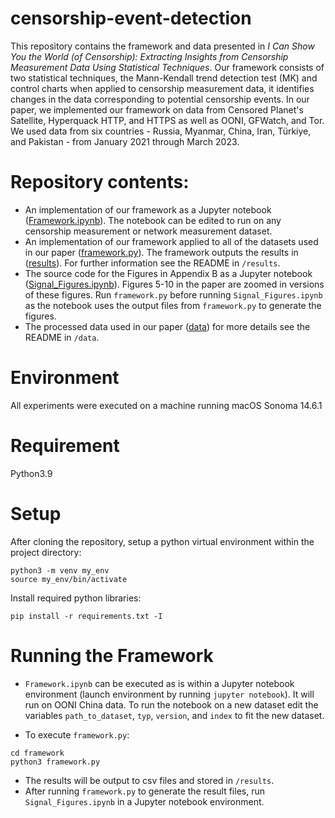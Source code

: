 # censorship-event-detection

This repository contains the framework and data presented in *I Can Show You the World (of Censorship): Extracting Insights from 
Censorship Measurement Data Using Statistical Techniques*. Our framework consists of two statistical techniques, the Mann-Kendall trend 
detection test (MK) and control charts when applied to censorship measurement data, it identifies changes in the data corresponding to 
potential censorship events. In our paper, we implemented our framework on data from Censored Planet's Satellite, Hyperquack HTTP, and 
HTTPS as well as OONI, GFWatch, and Tor. We used data from six countries - Russia, Myanmar, China, Iran, Türkiye, and Pakistan - from 
January 2021 through March 2023.

# Repository contents:
- An implementation of our framework as a Jupyter notebook ([Framework.ipynb](/framework)). The notebook can be edited to run on any
censorship measurement or network measurement dataset. 
- An implementation of our framework applied to all of the datasets used in our paper ([framework.py](/framework)). The framework
outputs the results in ([results](/results)). For further information see the README in `/results`.
- The source code for the Figures in Appendix B as a Jupyter notebook ([Signal_Figures.ipynb](/framework)). Figures 5-10 in the paper
are zoomed in versions of these figures. Run `framework.py` before running `Signal_Figures.ipynb` as the notebook uses the output files
from `framework.py` to generate the figures.
- The processed data used in our paper ([data](/data)) for more details see the README in `/data`.

# Environment
All experiments were executed on a machine running macOS Sonoma 14.6.1

# Requirement
Python3.9

# Setup
After cloning the repository, setup a python virtual environment within the project directory:
```
python3 -m venv my_env
source my_env/bin/activate
```
Install required python libraries:
```
pip install -r requirements.txt -I
```
# Running the Framework
- `Framework.ipynb` can be executed as is within a Jupyter notebook environment (launch environment by running `jupyter notebook`). It
will run on OONI China data. To run the notebook on a new dataset edit the variables `path_to_dataset`, `typ`, `version`, and `index` to
fit the new dataset.

- To execute `framework.py`:
```
cd framework
python3 framework.py
```
- The results will be output to csv files and stored in `/results`.
- After running `framework.py` to generate the result files, run `Signal_Figures.ipynb` in a Jupyter notebook environment.
